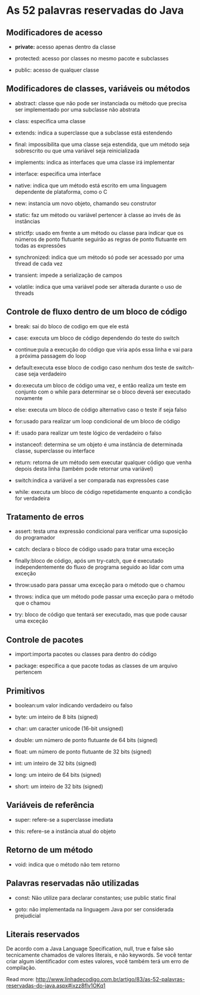 # As 52 palavras reservadas do Java

## Modificadores de acesso
- **private:** acesso apenas dentro da classe

- protected: acesso por classes no mesmo pacote e subclasses

- public: acesso de qualquer classe

## Modificadores de classes, variáveis ou métodos
- abstract: classe que não pode ser instanciada ou método que precisa ser implementado por uma subclasse não abstrata

- class: especifica uma classe

- extends: indica a superclasse que a subclasse está estendendo

- final: impossibilita que uma classe seja estendida, que um método seja sobrescrito ou que uma variável seja reinicializada

- implements: indica as interfaces que uma classe irá implementar

- interface: especifica uma interface

- native: indica que um método está escrito em uma linguagem dependente de plataforma, como o C

- new: instancia um novo objeto, chamando seu construtor

- static: faz um método ou variável pertencer à classe ao invés de às instâncias

- strictfp: usado em frente a um método ou classe para indicar que os números de ponto flutuante seguirão as regras de ponto flutuante em todas as expressões

- synchronized: indica que um método só pode ser acessado por uma thread de cada vez

- transient: impede a serialização de campos

- volatile: indica que uma variável pode ser alterada durante o uso de threads

## Controle de fluxo dentro de um bloco de código

- break: sai do bloco de codigo em que ele está

- case: executa um bloco de código dependendo do teste do switch

- continue:pula a execução do código que viria após essa linha e vai para a próxima passagem do loop

- default:executa esse bloco de codigo caso nenhum dos teste de switch-case seja verdadeiro

- do:executa um bloco de código uma vez, e então realiza um teste em conjunto com o while para determinar se o bloco deverá ser executado novamente

- else: executa um bloco de código alternativo caso o teste if seja falso

- for:usado para realizar um loop condicional de um bloco de código

- if: usado para realizar um teste lógico de verdadeiro o falso

- instanceof: determina se um objeto é uma instância de determinada classe, superclasse ou interface

- return: retorna de um método sem executar qualquer código que venha depois desta linha (também pode retornar uma variável)

- switch:indica a variável a ser comparada nas expressões case

- while: executa um bloco de código repetidamente enquanto a condição for verdadeira

## Tratamento de erros

- assert: testa uma expressão condicional para verificar uma suposição do programador

- catch: declara o bloco de código usado para tratar uma exceção

- finally:bloco de código, após um try-catch, que é executado independentemente do fluxo de programa seguido ao lidar com uma exceção

- throw:usado para passar uma exceção para o método que o chamou

- throws: indica que um método pode passar uma exceção para o método que o chamou

- try: bloco de código que tentará ser executado, mas que pode causar uma exceção

## Controle de pacotes
- import:importa pacotes ou classes para dentro do código

- package: especifica a que pacote todas as classes de um arquivo pertencem

## Primitivos
- boolean:um valor indicando verdadeiro ou falso

- byte: um inteiro de 8 bits (signed)

- char: um caracter unicode (16-bit unsigned)

- double: um número de ponto flutuante de 64 bits (signed)

- float: um número de ponto flutuante de 32 bits (signed)

- int: um inteiro de 32 bits (signed)

- long: um inteiro de 64 bits (signed)

- short: um inteiro de 32 bits (signed)

## Variáveis de referência
- super: refere-se a superclasse imediata

- this: refere-se a instância atual do objeto

## Retorno de um método
- void: indica que o método não tem retorno

## Palavras reservadas não utilizadas
- const: Não utilize para declarar constantes; use public static final

- goto: não implementada na linguagem Java por ser considerada prejudicial

## Literais reservados
De acordo com a Java Language Specification, null, true e false são tecnicamente chamados de valores literais, e não keywords. Se você tentar criar algum identificador com estes valores, você também terá um erro de compilação.



Read more: http://www.linhadecodigo.com.br/artigo/83/as-52-palavras-reservadas-do-java.aspx#ixzz8flv1OKq1
